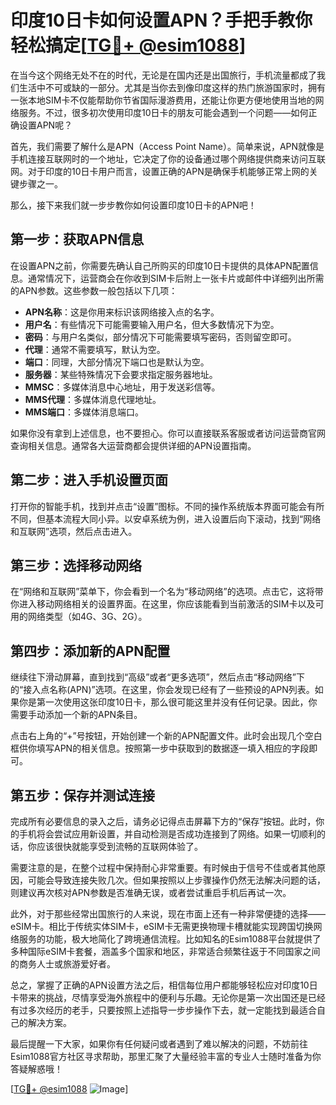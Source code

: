 # 印度10日卡如何设置APN？手把手教你轻松搞定[[TG💪+ @esim1088](https://t.me/s/esim1088)]

在当今这个网络无处不在的时代，无论是在国内还是出国旅行，手机流量都成了我们生活中不可或缺的一部分。尤其是当你去到像印度这样的热门旅游国家时，拥有一张本地SIM卡不仅能帮助你节省国际漫游费用，还能让你更方便地使用当地的网络服务。不过，很多初次使用印度10日卡的朋友可能会遇到一个问题——如何正确设置APN呢？

首先，我们需要了解什么是APN（Access Point Name）。简单来说，APN就像是手机连接互联网时的一个地址，它决定了你的设备通过哪个网络提供商来访问互联网。对于印度的10日卡用户而言，设置正确的APN是确保手机能够正常上网的关键步骤之一。

那么，接下来我们就一步步教你如何设置印度10日卡的APN吧！

## 第一步：获取APN信息

在设置APN之前，你需要先确认自己所购买的印度10日卡提供的具体APN配置信息。通常情况下，运营商会在你收到SIM卡后附上一张卡片或邮件中详细列出所需的APN参数。这些参数一般包括以下几项：

- **APN名称**：这是你用来标识该网络接入点的名字。
- **用户名**：有些情况下可能需要输入用户名，但大多数情况下为空。
- **密码**：与用户名类似，部分情况下可能需要填写密码，否则留空即可。
- **代理**：通常不需要填写，默认为空。
- **端口**：同理，大部分情况下端口也是默认为空。
- **服务器**：某些特殊情况下会要求指定服务器地址。
- **MMSC**：多媒体消息中心地址，用于发送彩信等。
- **MMS代理**：多媒体消息代理地址。
- **MMS端口**：多媒体消息端口。

如果你没有拿到上述信息，也不要担心。你可以直接联系客服或者访问运营商官网查询相关信息。通常各大运营商都会提供详细的APN设置指南。

## 第二步：进入手机设置页面

打开你的智能手机，找到并点击“设置”图标。不同的操作系统版本界面可能会有所不同，但基本流程大同小异。以安卓系统为例，进入设置后向下滚动，找到“网络和互联网”选项，然后点击进入。

## 第三步：选择移动网络

在“网络和互联网”菜单下，你会看到一个名为“移动网络”的选项。点击它，这将带你进入移动网络相关的设置界面。在这里，你应该能看到当前激活的SIM卡以及可用的网络类型（如4G、3G、2G）。

## 第四步：添加新的APN配置

继续往下滑动屏幕，直到找到“高级”或者“更多选项”，然后点击“移动网络”下的“接入点名称(APN)”选项。在这里，你会发现已经有了一些预设的APN列表。如果你是第一次使用这张印度10日卡，那么很可能这里并没有任何记录。因此，你需要手动添加一个新的APN条目。

点击右上角的“+”号按钮，开始创建一个新的APN配置文件。此时会出现几个空白框供你填写APN的相关信息。按照第一步中获取到的数据逐一填入相应的字段即可。

## 第五步：保存并测试连接

完成所有必要信息的录入之后，请务必记得点击屏幕下方的“保存”按钮。此时，你的手机将会尝试应用新设置，并自动检测是否成功连接到了网络。如果一切顺利的话，你应该很快就能享受到流畅的互联网体验了。

需要注意的是，在整个过程中保持耐心非常重要。有时候由于信号不佳或者其他原因，可能会导致连接失败几次。但如果按照以上步骤操作仍然无法解决问题的话，则建议再次核对APN参数是否准确无误，或者尝试重启手机后再试一次。

此外，对于那些经常出国旅行的人来说，现在市面上还有一种非常便捷的选择——eSIM卡。相比于传统实体SIM卡，eSIM卡无需更换物理卡槽就能实现跨国切换网络服务的功能，极大地简化了跨境通信流程。比如知名的Esim1088平台就提供了多种国际eSIM卡套餐，涵盖多个国家和地区，非常适合频繁往返于不同国家之间的商务人士或旅游爱好者。

总之，掌握了正确的APN设置方法之后，相信每位用户都能够轻松应对印度10日卡带来的挑战，尽情享受海外旅程中的便利与乐趣。无论你是第一次出国还是已经有过多次经历的老手，只要按照上述指导一步步操作下去，就一定能找到最适合自己的解决方案。

最后提醒一下大家，如果你有任何疑问或者遇到了难以解决的问题，不妨前往Esim1088官方社区寻求帮助，那里汇聚了大量经验丰富的专业人士随时准备为你答疑解惑哦！

[[TG💪+ @esim1088](https://t.me/s/esim1088) ![Image](https://i.postimg.cc/4NQfJmqS/Snipaste-2025-05-13-00-14-12.png)]